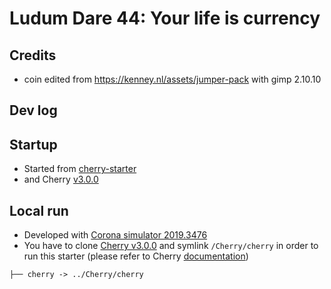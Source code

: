 # Ludum Dare 44: Your life is currency

## Credits

- coin edited from https://kenney.nl/assets/jumper-pack with gimp 2.10.10

## Dev log

## Startup

- Started from [cherry-starter](https://github.com/chrisdugne/cherry-starter)
- and Cherry [v3.0.0](https://github.com/chrisdugne/cherry/tree/v3.0.0)

## Local run

- Developed with [Corona simulator 2019.3476](http://developer.coronalabs.com/release/2019/3476/)
- You have to clone [Cherry v3.0.0](https://github.com/chrisdugne/cherry/tree/v3.0.0) and symlink `/Cherry/cherry` in order to run this starter (please refer to Cherry [documentation](https://github.com/chrisdugne/cherry#installation))

```shell
├── cherry -> ../Cherry/cherry
```
